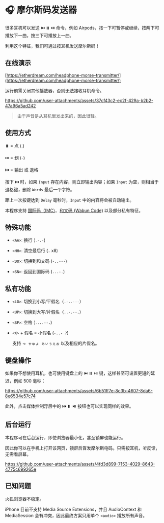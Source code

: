 # 🎧 摩尔斯码发送器

很多耳机可以发送 ⏮️ ⏸️ ⏯️ 命令，例如 Airpods，按一下可暂停或继续，按两下可播放下一曲，按三下可播放上一曲。

利用这个特征，我们可通过按耳机发送摩尔斯码！

## 在线演示

[https://etherdream.com/headphone-morse-transmitter/](https://etherdream.com/headphone-morse-transmitter/)

运行前需关闭其他播放器，否则无法接收耳机命令。

https://github.com/user-attachments/assets/37cf43c2-ec2f-429a-b2b2-47a96a5ad242

> 由于声音是从耳机里发出来的，因此很轻。

## 使用方式

⏸️ = 点 (.)

⏯️ = 划 (-)

⏮️ = 输出 或 退格

按下 ⏮️ 时，如果 `Input` 存在内容，则立即输出内容；如果 `Input` 为空，则相当于退格键，删除 `Words` 最后一个字符。

距上一次按键达到 `Delay` 毫秒时，`Input` 中的内容将会被自动输出。

本程序支持 [国际码（IMC）](https://morsecode.world/international/morse.html)、[和文码 (Wabun Code)](https://en.wikipedia.org/wiki/Wabun_code) 以及部分私有特征。

## 特殊功能

* `<AA>`: 换行 (`.-.-`)

* `<HH>`: 清空最后行 (`.` x8)

* `<DO>`: 切换到和文码 (`-..---`)

* `<SN>`: 返回到国际码 (`...-.`)

## 私有功能

* `<LO>`: 切换到小写/平假名（`.-..---`）

* `<UP>`: 切换到大写/片假名（`..-.--.`）

* `<SP>`: 空格 (`....--.`)

* `<X>` + 假名 = 小假名 (`-..- ?`) 

  支持 `っ ゃゅょ ぁぃぅぇぉ` 以及相应的片假名。

## 键盘操作

如果你不想使用耳机，也可使用键盘上的 ⏮️ ⏸️ ⏯️ 键，这样甚至可设置更短的延迟，例如 500 毫秒：

https://github.com/user-attachments/assets/6b51ff7e-8c3b-4607-8da6-8e6534e57c74

此外，点击媒体控制浮层中的 ⏮️ ⏸️ ⏯️ 按钮也可以实现同样的效果。

## 后台运行

本程序可在后台运行，即使浏览器最小化，甚至锁屏也能运行。

因此你可以在手机上打开该网页，锁屏后盲发摩尔斯电码。只需按耳机，听反馈，无需看屏幕。

https://github.com/user-attachments/assets/4fd3d899-7153-4029-8643-4775c699265e

## 已知问题

火狐浏览器不稳定。

iPhone 目前不支持 Media Source Extensions，并且 AudioContext 和 MediaSession 会有冲突，因此最终方案只用单个 `<audio>` 播放所有声音。
